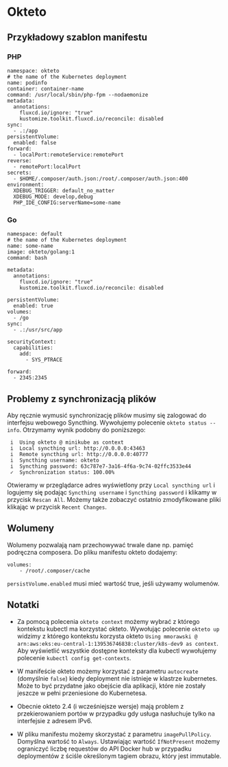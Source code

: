 # Okteto

## Przykładowy szablon manifestu

### PHP

```
namespace: okteto
# the name of the Kubernetes deployment
name: podinfo
container: container-name
command: /usr/local/sbin/php-fpm --nodaemonize
metadata:
  annotations:
    fluxcd.io/ignore: "true"
    kustomize.toolkit.fluxcd.io/reconcile: disabled
sync:
  - .:/app
persistentVolume:
  enabled: false
forward:
  - localPort:remoteService:remotePort
reverse:
  - remotePort:localPort
secrets:
  - $HOME/.composer/auth.json:/root/.composer/auth.json:400
environment:
  XDEBUG_TRIGGER: default_no_matter
  XDEBUG_MODE: develop,debug
  PHP_IDE_CONFIG:serverName=some-name

```

### Go

```
namespace: default
# the name of the Kubernetes deployment
name: some-name
image: okteto/golang:1
command: bash

metadata:
  annotations:
    fluxcd.io/ignore: "true"
    kustomize.toolkit.fluxcd.io/reconcile: disabled

persistentVolume:
  enabled: true
volumes:
  - /go
sync:
  - .:/usr/src/app

securityContext:
  capabilities:
    add:
      - SYS_PTRACE

forward:
  - 2345:2345
```

## Problemy z synchronizacją plików

Aby ręcznie wymusić synchronizację plików musimy się zalogować do interfejsu webowego Syncthing. Wywołujemy polecenie `okteto status --info`. Otrzymamy wynik podobny do poniższego:

```
 i  Using okteto @ minikube as context
 i  Local syncthing url: http://0.0.0.0:43463
 i  Remote syncthing url: http://0.0.0.0:40777
 i  Syncthing username: okteto
 i  Syncthing password: 63c787e7-3a16-4f6a-9c74-02ffc3533e44
 ✓  Synchronization status: 100.00%
```
Otwieramy w przeglądarce adres wyświetlony przy `Local syncthing url` i logujemy się podając `Syncthing username` i `Syncthing password` i klikamy w przycisk `Rescan All`. Możemy także zobaczyć ostatnio zmodyfikowane pliki klikając w przycisk `Recent Changes`.

## Wolumeny

Wolumeny pozwalają nam przechowywać trwale dane np. pamięć podręczna composera.
Do pliku manifestu okteto dodajemy:
```
volumes:
    - /root/.composer/cache
```

`persistVolume.enabled` musi mieć wartość true, jeśli używamy wolumenów.

## Notatki

* Za pomocą polecenia `okteto context` możemy wybrać z którego kontekstu kubectl ma korzystać okteto. Wywołując polecenie `okteto up` widzimy z którego kontekstu korzysta okteto `Using mmorawski @ arn:aws:eks:eu-central-1:139536746838:cluster/k8s-dev9 as context`. Aby wyświetlić wszystkie dostępne konteksty dla kubectl wywołujemy polecenie `kubectl config get-contexts`.

* W manifeście okteto możemy korzystać z parametru `autocreate` (domyślnie `false`) kiedy deployment nie istnieje w klastrze kubernetes. Może to być przydatne jako obejście dla aplikacji, które nie zostały jeszcze w pełni przeniesione do Kubernetesa.

* Obecnie okteto 2.4 (i wcześniejsze wersje) mają problem z przekierowaniem portów w przypadku gdy usługa nasłuchuje tylko na interfejsie z adresem IPv6.

* W pliku manifestu możemy skorzystać z parametru `imagePullPolicy`. Domyślna wartość to `Always`. Ustawiając wartość `IfNotPresent` możemy ograniczyć liczbę requestów do API Docker hub w przypadku deploymentów z ściśle określonym tagiem obrazu, który jest immutable.
